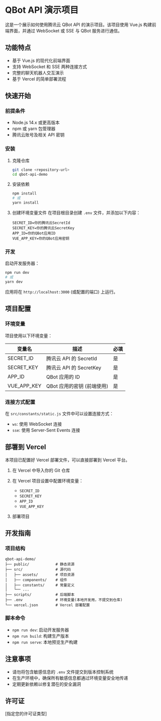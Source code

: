 # QBot API 演示项目

这是一个展示如何使用腾讯云 QBot API 的演示项目。该项目使用 Vue.js 构建前端界面，并通过 WebSocket 或 SSE 与 QBot 服务进行通信。

## 功能特点

- 基于 Vue.js 的现代化前端界面
- 支持 WebSocket 和 SSE 两种连接方式
- 完整的聊天机器人交互演示
- 基于 Vercel 的简单部署流程

## 快速开始

### 前提条件

- Node.js 14.x 或更高版本
- npm 或 yarn 包管理器
- 腾讯云账号及相关 API 密钥

### 安装

1. 克隆仓库
   ```bash
   git clone <repository-url>
   cd qbot-api-demo
   ```

2. 安装依赖
   ```bash
   npm install
   # 或
   yarn install
   ```

3. 创建环境变量文件
   在项目根目录创建 `.env` 文件，并添加以下内容：
   ```
   SECRET_ID=你的腾讯云SecretId
   SECRET_KEY=你的腾讯云SecretKey
   APP_ID=你的QBot应用ID
   VUE_APP_KEY=你的QBot应用密钥
   ```

### 开发

启动开发服务器：
```bash
npm run dev
# 或
yarn dev
```

应用将在 `http://localhost:3000` (或配置的端口) 上运行。

## 项目配置

### 环境变量

项目使用以下环境变量：

| 变量名 | 描述 | 必填 |
|--------|------|------|
| SECRET_ID | 腾讯云 API 的 SecretId | 是 |
| SECRET_KEY | 腾讯云 API 的 SecretKey | 是 |
| APP_ID | QBot 应用的 ID | 是 |
| VUE_APP_KEY | QBot 应用的密钥 (前端使用) | 是 |

### 连接方式配置

在 `src/constants/static.js` 文件中可以设置连接方式：
- `ws`: 使用 WebSocket 连接
- `sse`: 使用 Server-Sent Events 连接

## 部署到 Vercel

本项目已配置好 Vercel 部署文件，可以直接部署到 Vercel 平台。

1. 在 Vercel 中导入你的 Git 仓库

2. 在 Vercel 项目设置中配置环境变量：
   - `SECRET_ID`
   - `SECRET_KEY`
   - `APP_ID`
   - `VUE_APP_KEY`

3. 部署项目

## 开发指南

### 项目结构

```
qbot-api-demo/
├── public/            # 静态资源
├── src/               # 源代码
│   ├── assets/        # 项目资源
│   ├── components/    # 组件
│   ├── constants/     # 常量定义
│   └── ...
├── scripts/           # 后端脚本
├── .env               # 环境变量(本地开发用，不提交到仓库)
└── vercel.json        # Vercel 部署配置
```

### 脚本命令

- `npm run dev`: 启动开发服务器
- `npm run build`: 构建生产版本
- `npm run serve`: 本地预览生产构建

## 注意事项

- 请勿将包含敏感信息的 `.env` 文件提交到版本控制系统
- 在生产环境中，确保所有敏感信息都通过环境变量安全地传递
- 定期更新依赖以修复潜在的安全漏洞

## 许可证

[指定您的许可证类型]